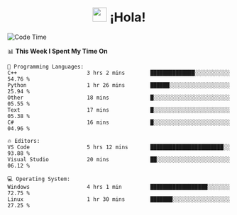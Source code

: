 <div align="center"><h1><img src="https://github.com/blackcater/blackcater/raw/main/images/Hi.gif" height="32"/> ¡Hola!</h1>
</div>

<!--START_SECTION:waka-->
![Code Time](http://img.shields.io/badge/Code%20Time-665%20hrs%2039%20mins-blue)

📊 **This Week I Spent My Time On** 

```text
💬 Programming Languages: 
C++                      3 hrs 2 mins        ██████████████░░░░░░░░░░░   54.76 % 
Python                   1 hr 26 mins        ██████░░░░░░░░░░░░░░░░░░░   25.94 % 
Other                    18 mins             █░░░░░░░░░░░░░░░░░░░░░░░░   05.55 % 
Text                     17 mins             █░░░░░░░░░░░░░░░░░░░░░░░░   05.38 % 
C#                       16 mins             █░░░░░░░░░░░░░░░░░░░░░░░░   04.96 % 

🔥 Editors: 
VS Code                  5 hrs 12 mins       ███████████████████████░░   93.88 % 
Visual Studio            20 mins             ██░░░░░░░░░░░░░░░░░░░░░░░   06.12 % 

💻 Operating System: 
Windows                  4 hrs 1 min         ██████████████████░░░░░░░   72.75 % 
Linux                    1 hr 30 mins        ███████░░░░░░░░░░░░░░░░░░   27.25 % 
```


<!--END_SECTION:waka-->